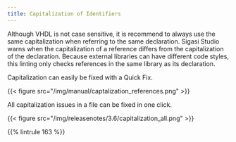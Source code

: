 ```yaml
---
title: Capitalization of Identifiers
---
```


Although VHDL is not case sensitive, it is recommend to always use the same capitalization when referring to the same declaration. Sigasi Studio warns when the capitalization of a reference differs from the capitalization of the declaration. Because external libraries can have different code styles, this linting only checks references in the same library as its declaration.

Capitalization can easily be fixed with a Quick Fix.

{{< figure src="/img/manual/captalization_references.png" >}}

All capitalization issues in a file can be fixed in one click.

{{< figure src="/img/releasenotes/3.6/capitalization_all.png" >}}

{{% lintrule 163 %}}
